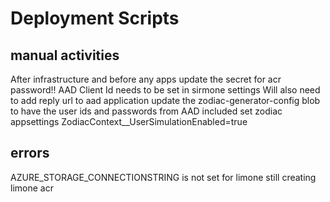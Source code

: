 # Deployment Scripts

## manual activities
After infrastructure and before any apps update the secret for acr password!!
AAD Client Id needs to be set in sirmone settings
Will also need to add reply url to aad application
update the zodiac-generator-config blob to have the user ids and passwords from AAD included
set zodiac appsettings ZodiacContext__UserSimulationEnabled=true

## errors
AZURE_STORAGE_CONNECTIONSTRING is not set for limone
still creating limone acr
